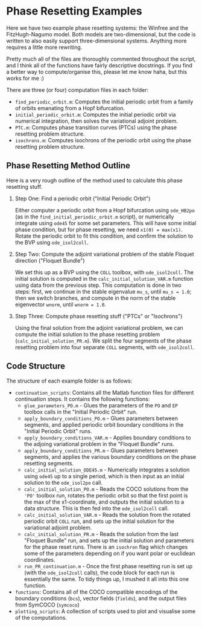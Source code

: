 # Phase Resetting Examples

Here we have two example phase resetting systems: the Winfree and the FitzHugh-Nagumo model. Both models are two-dimensional, but the code is written to also easily support three-dimensional systems. Anything more requires a little more rewriting.

Pretty much all of the files are thoroughly commented throughout the script, and I think all of the functions have fairly descriptive docstrings. If you find a better way to compute/organise this, please let me know haha, but this works for me :)

There are three (or four) computation files in each folder:
- `find_periodic_orbit.m`: Computes the initial periodic orbit from a family of orbits emanating from a Hopf bifurcation.
- `initial_periodic_orbit.m`: Computes the initial periodic orbit via numerical integration, then solves the variational adjoint problem.
- `PTC.m`: Computes phase transition curves (PTCs) using the phase resetting problem structure.
- `isochrons.m`: Computes isochrons of the periodic orbit using the phase resetting problem structure.

## Phase Resetting Method Outline
Here is a very rough outline of the method used to calculate this phase resetting stuff.

1. Step One: Find a periodic orbit ("Initial Periodic Orbit")
   
   Either computer a periodic orbit from a Hopf bifurcation using `ode_HB2po` (as in the `find_initial_periodic_orbit.m` script), or numerically integrate using `ode45` for some set parameters. This will have some initial phase condition, but for phase resetting, we need `x1(0) = max(x1)`. Rotate the periodic orbit to fit this condition, and confirm the solution to the BVP using `ode_isol2coll`.

2. Step Two: Compute the adjoint variational problem of the stable Floquet direction ("Floquet Bundle")
   
   We set this up as a BVP using the `COLL` toolbox, with `ode_isol2coll`. The initial solution is computed in the `calc_initial_solution_VAR.m` function using data from the previous step. This computation is done in two steps: first, we continue in the stable eigenvalue `mu_s`, until `mu_s = 1.0`; then we switch branches, and compute in the norm of the stable eigenvector `wnorm`, until `wnorm = 1.0`.

3. Step Three: Compute phase resetting stuff ("PTCs" or "Isochrons")
   
   Using the final solution from the adjoint variational problem, we can compute the initial solution to the phase resetting problem (`calc_initial_solution_PR.m`). We split the four segments of the phase resetting problem into four separate `COLL` segments, with `ode_isol2coll`. 

## Code Structure
The structure of each example folder is as follows:
- `continuation_scripts`: Contains all the Matlab function files for different continuation steps. It contains the following functions:
  - `glue_parameters_PO.m` - Glues the parameters of the `PO` and `EP` toolbox calls in the "Initial Periodic Orbit" run.
  - `apply_boundary_conditions_PO.m` - Glues parameters between segments, and applied periodic orbit boundary conditions in the "Initial Periodic Orbit" runs.
  - `apply_boundary_conditions_VAR.m` - Applies boundary conditions to the adjoing variational problem in the "Floquet Bundle" runs.
  - `apply_boundary_conditions_PR.m` - Glues parameters between segments, and applies the various boundary conditions on the phase resetting segments.
  - `calc_initial_solution_ODE45.m` - Numerically integrates a solution using `ode45` up to a single period, which is then input as an initial solution to the `ode_isol2po` call.
  - `calc_initial_solution_PO.m` - Reads the COCO solutions from the `'PO'` toolbox run, rotates the periodic orbit so that the first point is the max of the x1-coordinate, and outputs the initial solution to a data structure. This is then fed into the `ode_isol2coll` call.
  - `calc_initial_solution_VAR.m` - Reads the solution from the rotated periodic orbit `COLL` run, and sets up the initial solution for the variational adjoint problem.
  - `calc_initial_solution_PR.m` - Reads the solution from the last "Floquet Bundle" run, and sets up the initial solution and parameters for the phase reset runs. There is an `isochron` flag which changes some of the parameters depending on if you want polar or euclidean coordinates.
  - `run_PR_continuation.m` - Once the first phase resetting run is set up (with the `ode_isol2coll` calls), the code block for each run is essentially the same. To tidy things up, I mushed it all into this one function.
- `functions`: Contains all of the COCO compatible encodings of the boundary conditions (`bcs`), vector fields (`fields`), and the output files from SymCOCO (`symcoco`)
- `plotting_scripts`: A collection of scripts used to plot and visualise some of the computations.
